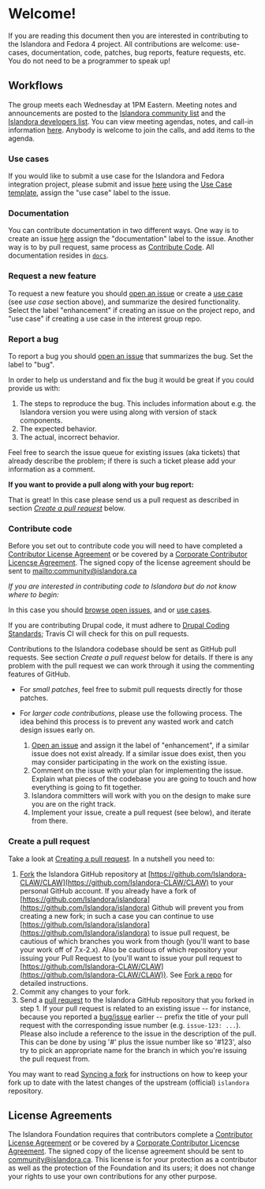 # Welcome!

If you are reading this document then you are interested in contributing to the Islandora and Fedora 4 project. All contributions are welcome: use-cases, documentation, code, patches, bug reports, feature requests, etc. You do not need to be a programmer to speak up!

## Workflows

The group meets each Wednesday at 1PM Eastern. Meeting notes and announcements are posted to the [Islandora community list](https://groups.google.com/forum/#!forum/islandora) and the [Islandora developers list](https://groups.google.com/forum/#!forum/islandora-dev). You can view meeting agendas, notes, and call-in information [here](https://github.com/Islandora-CLAW/CLAW/wiki#islandora-7x-2x-tech-calls). Anybody is welcome to join the calls, and add items to the agenda.

### Use cases

If you would like to submit a use case for the Islandora and Fedora integration project, please submit and issue [here](https://github.com/Islandora-CLAW/CLAW/issues/new) using the [Use Case template](https://github.com/Islandora/Islandora-Fedora4-Interest-Group/wiki/Use-Case-template), assign the "use case" label to the issue.

### Documentation

You can contribute documentation in two different ways. One way is to create an issue [here](https://github.com/Islandora-CLAW/CLAW/issues/new) assign the "documentation" label to the issue. Another way is to by pull request, same process as [Contribute Code](https://github.com/Islandora-CLAW/CLAW/blob/7.x-2.x/contributing.md#contribute-code). All documentation resides in [`docs`](https://github.com/Islandora-CLAW/CLAW/tree/7.x-2.x/docs).


### Request a new feature

To request a new feature you should [open an issue](https://github.com/Islandora-CLAW/CLAW/issues/new) or create a [use case](https://github.com/Islandora-CLAW/CLAW/blob/7.x-2.x/CONTRIBUTING.md#use-cases) (see _use case_ section above), and summarize the desired functionality. Select the label "enhancement" if creating an issue on the project repo, and "use case" if creating a use case in the interest group repo.

### Report a bug

To report a bug you should [open an issue](https://github.com/Islandora-CLAW/CLAW/issues/new) that summarizes the bug. Set the label to "bug".

In order to help us understand and fix the bug it would be great if you could provide us with:

1. The steps to reproduce the bug. This includes information about e.g. the Islandora version you were using along with version of stack components.
2. The expected behavior.
3. The actual, incorrect behavior.

Feel free to search the issue queue for existing issues (aka tickets) that already describe the problem; if there is such a ticket please add your information as a comment.

**If you want to provide a pull along with your bug report:**

That is great! In this case please send us a pull request as described in section _[Create a pull request](https://github.com/Islandora-CLAW/CLAW/blob/7.x-2.x/CONTRIBUTING.md#create-a-pull-request)_ below.

### Contribute code

Before you set out to contribute code you will need to have completed a [Contributor License Agreement](http://islandora.ca/sites/default/files/islandora_cla.pdf) or be covered by a [Corporate Contributor Licencse Agreement](http://islandora.ca/sites/default/files/islandora_ccla.pdf). The signed copy of the license agreement should be sent to <mailto:community@islandora.ca>

_If you are interested in contributing code to Islandora but do not know where to begin:_

In this case you should [browse open issues](https://github.com/Islandora-CLAW/CLAW/issues), and or [use cases](https://github.com/Islandora/Islandora-Fedora4-Interest-Group/labels/use%20case).

If you are contributing Drupal code, it must adhere to [Drupal Coding Standards](https://www.drupal.org/coding-standards); Travis CI will check for this on pull requests.

Contributions to the Islandora codebase should be sent as GitHub pull requests. See section _Create a pull request_ below for details. If there is any problem with the pull request we can work through it using the commenting features of GitHub.

* For _small patches_, feel free to submit pull requests directly for those patches.
* For _larger code contributions_, please use the following process. The idea behind this process is to prevent any wasted work and catch design issues early on.

    1. [Open an issue](https://github.com/Islandora-CLAW/CLAW/issues) and assign it the label of "enhancement", if a similar issue does not exist already. If a similar issue does exist, then you may consider participating in the work on the existing issue.
    2. Comment on the issue with your plan for implementing the issue. Explain what pieces of the codebase you are going to touch and how everything is going to fit together.
    3. Islandora committers will work with you on the design to make sure you are on the right track.
    4. Implement your issue, create a pull request (see below), and iterate from there.

### Create a pull request

Take a look at [Creating a pull request](https://help.github.com/articles/creating-a-pull-request). In a nutshell you need to:

1. [Fork](https://help.github.com/articles/fork-a-repo) the Islandora GitHub repository at [https://github.com/Islandora-CLAW/CLAW](https://github.com/Islandora-CLAW/CLAW) to your personal GitHub account. If you already have a fork of [https://github.com/Islandora/islandora](https://github.com/Islandora/islandora) Github will prevent you from creating a new fork; in such a case you can continue to use [https://github.com/Islandora/islandora](https://github.com/Islandora/islandora) to issue pull request, be cautious of which branches you work from though (you'll want to base your work off of 7.x-2.x). Also be cautious of which repository your issuing your Pull Request to (you'll want to issue your pull request to [https://github.com/Islandora-CLAW/CLAW](https://github.com/Islandora-CLAW/CLAW)). See [Fork a repo](https://help.github.com/articles/fork-a-repo) for detailed instructions.
2. Commit any changes to your fork.
3. Send a [pull request](https://help.github.com/articles/creating-a-pull-request) to the Islandora GitHub repository that you forked in step 1.  If your pull request is related to an existing issue -- for instance, because you reported a [bug/issue](https://github.com/Islandora-CLAW/CLAW/issues) earlier -- prefix the title of your pull request with the corresponding issue number (e.g. `issue-123: ...`). Please also include a reference to the issue in the description of the pull. This can be done by using '#' plus the issue number like so '#123', also try to pick an appropriate name for the branch in which you're issuing the pull request from. 

You may want to read [Syncing a fork](https://help.github.com/articles/syncing-a-fork) for instructions on how to keep your fork up to date with the latest changes of the upstream (official) `islandora` repository.

## License Agreements

The Islandora Foundation requires that contributors complete a [Contributor License Agreement](http://islandora.ca/sites/default/files/islandora_cla.pdf) or be covered by a [Corporate Contributor Licencse Agreement](http://islandora.ca/sites/default/files/islandora_ccla.pdf). The signed copy of the license agreement should be sent to <a href="mailto:community@islandora.ca?Subject=Contributor%20License%20Agreement" target="_top">community@islandora.ca</a>. This license is for your protection as a contributor as well as the protection of the Foundation and its users; it does not change your rights to use your own contributions for any other purpose.
